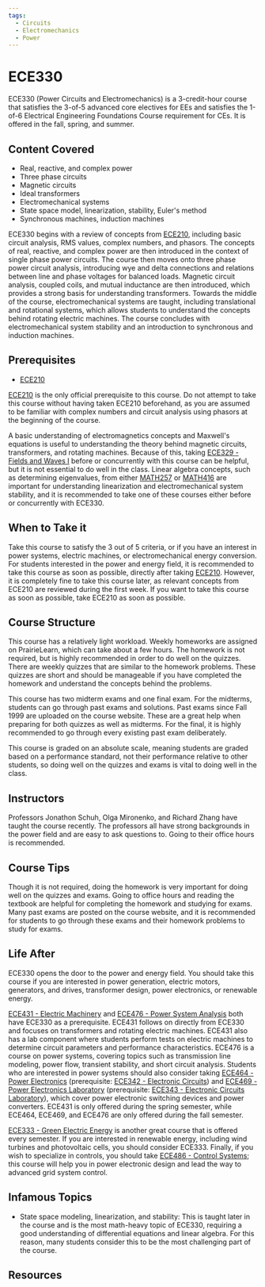 ```yaml
---
tags:
  - Circuits
  - Electromechanics
  - Power 
---
```

# ECE330

ECE330 (Power Circuits and Electromechanics) is a 3-credit-hour course that satisfies the 3-of-5 advanced core electives for EEs and satisfies the 1-of-6 Electrical Engineering Foundations Course requirement for CEs. It is offered in the fall, spring, and summer.

## Content Covered

- Real, reactive, and complex power
- Three phase circuits
- Magnetic circuits
- Ideal transformers
- Electromechanical systems
- State space model, linearization, stability, Euler's method
- Synchronous machines, induction machines

ECE330 begins with a review of concepts from [ECE210](ECE210.md), including basic circuit analysis, RMS values, complex numbers, and phasors.  The concepts of real, reactive, and complex power are then introduced in the context of single phase power circuits.  The course then moves onto three phase power circuit analysis, introducing wye and delta connections and relations between line and phase voltages for balanced loads.  Magnetic circuit analysis, coupled coils, and mutual inductance are then introduced, which provides a strong basis for understanding transformers.  Towards the middle of the course, electromechanical systems are taught, including translational and rotational systems, which allows students to understand the concepts behind rotating electric machines.  The course concludes with electromechanical system stability and an introduction to synchronous and induction machines.

## Prerequisites

- [ECE210](ECE210.md)

[ECE210](ECE210.md) is the only official prerequisite to this course.  Do not attempt to take this course without having taken ECE210 beforehand, as you are assumed to be familiar with complex numbers and circuit analysis using phasors at the beginning of the course.  

A basic understanding of electromagnetics concepts and Maxwell's equations is useful to understanding the theory behind magnetic circuits, transformers, and rotating machines.  Because of this, taking [ECE329 - Fields and Waves I](ECE329.md) before or concurrently with this course can be helpful, but it is not essential to do well in the class.  Linear algebra concepts, such as determining eigenvalues, from either [MATH257](../MATH%20Course%20Offerings/MATH257.md) or [MATH416](../MATH%20Course%20Offerings/MATH416.md) are important for understanding linearization and electromechanical system stability, and it is recommended to take one of these courses either before or concurrently with ECE330.

## When to Take it

Take this course to satisfy the 3 out of 5 criteria, or if you have an interest in power systems, electric machines, or electromechanical energy conversion.  For students interested in the power and energy field, it is recommended to take this course as soon as possible, directly after taking [ECE210](ECE210.md).  However, it is completely fine to take this course later, as relevant concepts from ECE210 are reviewed during the first week.  If you want to take this course as soon as possible, take ECE210 as soon as possible.

## Course Structure

This course has a relatively light workload.  Weekly homeworks are assigned on PrairieLearn, which can take about a few hours.  The homework is not required, but is highly recommended in order to do well on the quizzes.  There are weekly quizzes that are similar to the homework problems.  These quizzes are short and should be manageable if you have completed the homework and understand the concepts behind the problems.  

This course has two midterm exams and one final exam.  For the midterms, students can go through past exams and solutions. Past exams since Fall 1999 are uploaded on the course website. These are a great help when preparing for both quizzes as well as midterms.  For the final, it is highly recommended to go through every existing past exam deliberately.

This course is graded on an absolute scale, meaning students are graded based on a performance standard, not their performance relative to other students, so doing well on the quizzes and exams is vital to doing well in the class.

## Instructors

Professors Jonathon Schuh, Olga Mironenko, and Richard Zhang have taught the course recently.  The professors all have strong backgrounds in the power field and are easy to ask questions to.  Going to their office hours is recommended.

## Course Tips

Though it is not required, doing the homework is very important for doing well on the quizzes and exams.  Going to office hours and reading the textbook are helpful for completing the homework and studying for exams.  Many past exams are posted on the course website, and it is recommended for students to go through these exams and their homework problems to study for exams.

## Life After

ECE330 opens the door to the power and energy field.  You should take this course if you are interested in power generation, electric motors, generators, and drives, transformer design, power electronics, or renewable energy.

[ECE431 - Electric Machinery](ECE431.md) and [ECE476 - Power System Analysis](ECE476.md) both have ECE330 as a prerequisite.  ECE431 follows on directly from ECE330 and focuses on transformers and rotating electric machines.  ECE431 also has a lab component where students perform tests on electric machines to determine circuit parameters and performance characteristics.  ECE476 is a course on power systems, covering topics such as transmission line modeling, power flow, transient stability, and short circuit analysis.  Students who are interested in power systems should also consider taking [ECE464 - Power Electronics](ECE464.md) (prerequisite: [ECE342 - Electronic Circuits](ECE342.md)) and [ECE469 - Power Electronics Laboratory](ECE469.md) (prerequisite: [ECE343 - Electronic Circuits Laboratory](ECE343.md)), which cover power electronic switching devices and power converters.  ECE431 is only offered during the spring semester, while ECE464, ECE469, and ECE476 are only offered during the fall semester.

[ECE333 - Green Electric Energy](ECE333.md) is another great course that is offered every semester. If you are interested in renewable energy, including wind turbines and photovoltaic cells, you should consider ECE333.  Finally, if you wish to specialize in controls, you should take [ECE486 - Control Systems](ECE486.md); this course will help you in power electronic design and lead the way to advanced grid system control.

## Infamous Topics

- State space modeling, linearization, and stability: This is taught later in the course and is the most math-heavy topic of ECE330, requiring a good understanding of differential equations and linear algebra.  For this reason, many students consider this to be the most challenging part of the course. 

## Resources

